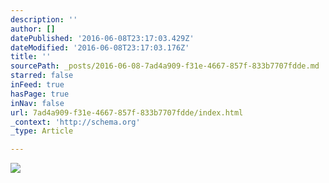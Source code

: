 ```yaml
---
description: ''
author: []
datePublished: '2016-06-08T23:17:03.429Z'
dateModified: '2016-06-08T23:17:03.176Z'
title: ''
sourcePath: _posts/2016-06-08-7ad4a909-f31e-4667-857f-833b7707fdde.md
starred: false
inFeed: true
hasPage: true
inNav: false
url: 7ad4a909-f31e-4667-857f-833b7707fdde/index.html
_context: 'http://schema.org'
_type: Article

---
```

![](https://the-grid-user-content.s3-us-west-2.amazonaws.com/9a1f9b02-1f9c-4d4e-b5cd-0885caf91e4b.jpg)